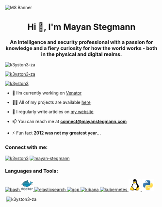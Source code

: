 ![MS Banner](https://github.com/K3ySton3-ZA/K3ySton3-ZA/assets/129148387/a0ea75ed-a4c6-4ad2-9ea4-a31e92e6bd3e)


<h1 align="center">Hi 👋, I'm Mayan Stegmann</h1>
<h3 align="center">An intelligence and security professional with a passion for knowledge and a fiery curiosity for how the world works - both in the physical and digital realms.</h3>

<p align="left"> <img src="https://komarev.com/ghpvc/?username=k3yston3-za&label=Profile%20views&color=0e75b6&style=flat" alt="k3yston3-za" /> </p>

<p align="left"> <a href="https://github.com/ryo-ma/github-profile-trophy"><img src="https://github-profile-trophy.vercel.app/?username=k3yston3-za" alt="k3yston3-za" /></a> </p>

<p align="left"> <a href="https://twitter.com/k3yston3" target="blank"><img src="https://img.shields.io/twitter/follow/k3yston3?logo=twitter&style=for-the-badge" alt="k3yston3" /></a> </p>

- 🔭 I’m currently working on [Venator](https://github.com/venator-project/)

- 👨‍💻 All of my projects are available [here](https://github.com/K3ySton3-ZA/)

- 📝 I regularly write articles on [my website](https://mayanstegmann.com/)

- 📫 You can reach me at **connect@mayanstegmann.com**

- ⚡ Fun fact **2012 was not my greatest year...**

<h3 align="left">Connect with me:</h3>
<p align="left">
<a href="https://twitter.com/k3yston3" target="blank"><img align="center" src="https://raw.githubusercontent.com/rahuldkjain/github-profile-readme-generator/master/src/images/icons/Social/twitter.svg" alt="k3yston3" height="30" width="40" /></a>
<a href="https://linkedin.com/in/mayan-stegmann" target="blank"><img align="center" src="https://raw.githubusercontent.com/rahuldkjain/github-profile-readme-generator/master/src/images/icons/Social/linked-in-alt.svg" alt="mayan-stegmann" height="30" width="40" /></a>
</p>

<h3 align="left">Languages and Tools:</h3>
<p align="left"> <a href="https://www.gnu.org/software/bash/" target="_blank" rel="noreferrer"> <img src="https://www.vectorlogo.zone/logos/gnu_bash/gnu_bash-icon.svg" alt="bash" width="40" height="40"/> </a> <a href="https://www.docker.com/" target="_blank" rel="noreferrer"> <img src="https://raw.githubusercontent.com/devicons/devicon/master/icons/docker/docker-original-wordmark.svg" alt="docker" width="40" height="40"/> </a> <a href="https://www.elastic.co" target="_blank" rel="noreferrer"> <img src="https://www.vectorlogo.zone/logos/elastic/elastic-icon.svg" alt="elasticsearch" width="40" height="40"/> </a> <a href="https://cloud.google.com" target="_blank" rel="noreferrer"> <img src="https://www.vectorlogo.zone/logos/google_cloud/google_cloud-icon.svg" alt="gcp" width="40" height="40"/> </a> <a href="https://www.elastic.co/kibana" target="_blank" rel="noreferrer"> <img src="https://www.vectorlogo.zone/logos/elasticco_kibana/elasticco_kibana-icon.svg" alt="kibana" width="40" height="40"/> </a> <a href="https://kubernetes.io" target="_blank" rel="noreferrer"> <img src="https://www.vectorlogo.zone/logos/kubernetes/kubernetes-icon.svg" alt="kubernetes" width="40" height="40"/> </a> <a href="https://www.linux.org/" target="_blank" rel="noreferrer"> <img src="https://raw.githubusercontent.com/devicons/devicon/master/icons/linux/linux-original.svg" alt="linux" width="40" height="40"/> </a> <a href="https://www.python.org" target="_blank" rel="noreferrer"> <img src="https://raw.githubusercontent.com/devicons/devicon/master/icons/python/python-original.svg" alt="python" width="40" height="40"/> </a> </p>

<p>&nbsp;<img align="center" src="https://github-readme-stats.vercel.app/api?username=k3yston3-za&show_icons=true&locale=en" alt="k3yston3-za" /></p>
